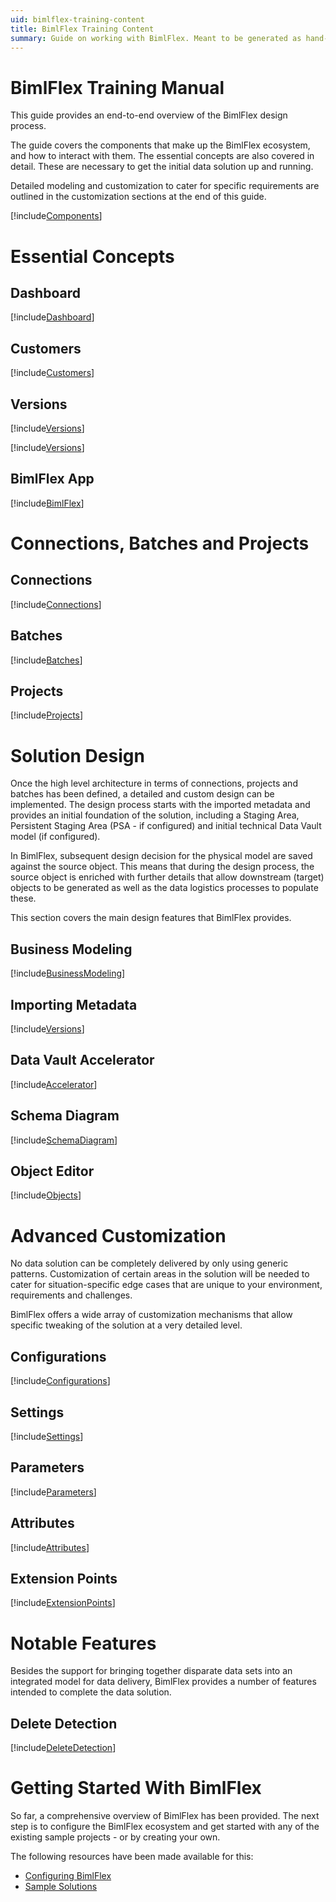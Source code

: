```yaml
---
uid: bimlflex-training-content
title: BimlFlex Training Content
summary: Guide on working with BimlFlex. Meant to be generated as hand-out.
---
```

# BimlFlex Training Manual

This guide provides an end-to-end overview of the BimlFlex design process.

The guide covers the components that make up the BimlFlex ecosystem, and how to interact with them. The essential concepts are also covered in detail. These are necessary to get the initial data solution up and running.

Detailed modeling and customization to cater for specific requirements are outlined in the customization sections at the end of this guide.

[!include[Components](../getting-started/bimlflex-components-overview.md)]

# Essential Concepts

## Dashboard

[!include[Dashboard](../metadata-editors/_incl-header-dashboard.md)]

## Customers

[!include[Customers](../concepts/_incl-header-customer.md)]

## Versions

[!include[Versions](../concepts/_incl-header-version.md)]

[!include[Versions](../metadata-editors/_incl-header-version.md)]

## BimlFlex App

[!include[BimlFlex](../metadata-editors/_incl-header-bimlflex-app.md)]

# Connections, Batches and Projects

## Connections

[!include[Connections](../metadata-editors/_incl-header-connection.md)]

## Batches

[!include[Batches](../metadata-editors/_incl-header-batch.md)]

## Projects

[!include[Projects](../metadata-editors/_incl-header-project.md)]

# Solution Design

Once the high level architecture in terms of connections, projects and batches has been defined, a detailed and custom design can be implemented. The design process starts with the imported metadata and provides an initial foundation of the solution, including a Staging Area, Persistent Staging Area (PSA - if configured) and initial technical Data Vault model (if configured).

In BimlFlex, subsequent design decision for the physical model are saved against the source object. This means that during the design process, the source object is enriched with further details that allow downstream (target) objects to be generated as well as the data logistics processes to populate these.

This section covers the main design features that BimlFlex provides.

## Business Modeling

[!include[BusinessModeling](../metadata-editors/_incl-header-business-modeling.md)]

## Importing Metadata

[!include[Versions](../concepts/_incl-header-metadata-import.md)]

## Data Vault Accelerator

[!include[Accelerator](../metadata-editors/_incl-header-accelerator.md)]

## Schema Diagram

[!include[SchemaDiagram](../metadata-editors/_incl-header-schema-diagram.md)]

## Object Editor

[!include[Objects](../metadata-editors/_incl-header-object.md)]

# Advanced Customization

No data solution can be completely delivered by only using generic patterns. Customization of certain areas in the solution will be needed to cater for situation-specific edge cases that are unique to your environment, requirements and challenges.

BimlFlex offers a wide array of customization mechanisms that allow specific tweaking of the solution at a very detailed level.

## Configurations

[!include[Configurations](../metadata-editors/_incl-header-configuration.md)]

## Settings

[!include[Settings](../metadata-editors/_incl-header-setting.md)]

## Parameters

[!include[Parameters](../metadata-editors/_incl-header-parameter.md)]

## Attributes

[!include[Attributes](../metadata-editors/_incl-header-attribute.md)]

## Extension Points

[!include[ExtensionPoints](../concepts/_incl-header-extension-point.md)]

# Notable Features

Besides the support for bringing together disparate data sets into an integrated model for data delivery, BimlFlex provides a number of features intended to complete the data solution.

## Delete Detection

[!include[DeleteDetection](../concepts/_incl-header-delete-detection.md)]

# Getting Started With BimlFlex

So far, a comprehensive overview of BimlFlex has been provided. The next step is to configure the BimlFlex ecosystem and get started with any of the existing sample projects - or by creating your own.

The following resources have been made available for this:

* [Configuring BimlFlex](xref:bimlflex-getting-started-initial-configuration)
* [Sample Solutions](xref:bimlflex-sample-metadata)